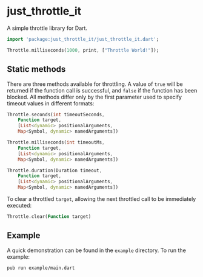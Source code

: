 # just_throttle_it

A simple throttle library for Dart.

```dart
import 'package:just_throttle_it/just_throttle_it.dart';

Throttle.milliseconds(1000, print, ["Throttle World!"]);
```

## Static methods

There are three methods available for throttling. A value of `true` will be returned if the function call is successful, and `false` if the function has been blocked. All methods differ only by the first parameter used to specify timeout values in different formats:

```dart
Throttle.seconds(int timeoutSeconds, 
    Function target,
    [List<dynamic> positionalArguments, 
    Map<Symbol, dynamic> namedArguments])
```
```dart
Throttle.milliseconds(int timeoutMs, 
    Function target,
    [List<dynamic> positionalArguments, 
    Map<Symbol, dynamic> namedArguments])
```
```dart
Throttle.duration(Duration timeout, 
    Function target,
    [List<dynamic> positionalArguments, 
    Map<Symbol, dynamic> namedArguments])
```

To clear a throttled `target`, allowing the next throttled call to be immediately executed:
```dart
Throttle.clear(Function target)
```

## Example

A quick demonstration can be found in the `example` directory. To run the example:

`pub run example/main.dart`
